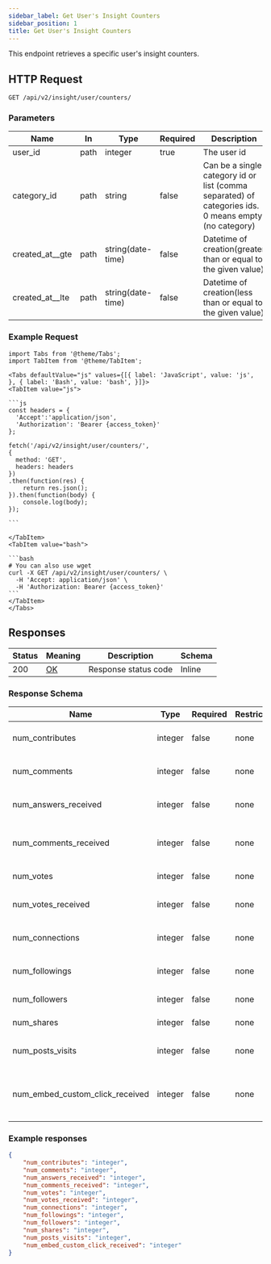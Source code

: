 ```yaml
---
sidebar_label: Get User's Insight Counters
sidebar_position: 1
title: Get User's Insight Counters
---
```


This endpoint retrieves a specific user's insight counters.

## HTTP Request

`GET /api/v2/insight/user/counters/`

### Parameters

| Name            | In   | Type              | Required | Description                                                                                          |
|-----------------|------|-------------------|----------|------------------------------------------------------------------------------------------------------|
| user_id         | path | integer           | true     | The user id                                                                                          |
| category_id     | path | string            | false    | Can be a single category id or list (comma separated) of categories ids. 0 means empty (no category) |
| created_at__gte | path | string(date-time) | false    | Datetime of creation(greater than or equal to the given value)                                       |
| created_at__lte | path | string(date-time) | false    | Datetime of creation(less than or equal to the given value)                                          |

### Example Request

````mdx-code-block
import Tabs from '@theme/Tabs';
import TabItem from '@theme/TabItem';

<Tabs defaultValue="js" values={[{ label: 'JavaScript', value: 'js', }, { label: 'Bash', value: 'bash', }]}>
<TabItem value="js">

```js
const headers = {
  'Accept':'application/json',
  'Authorization': 'Bearer {access_token}'
};

fetch('/api/v2/insight/user/counters/',
{
  method: 'GET',
  headers: headers
})
.then(function(res) {
    return res.json();
}).then(function(body) {
    console.log(body);
});

```

</TabItem>
<TabItem value="bash">

```bash
# You can also use wget
curl -X GET /api/v2/insight/user/counters/ \
  -H 'Accept: application/json' \
  -H 'Authorization: Bearer {access_token}'
```
</TabItem>
</Tabs>
````

## Responses

|Status|Meaning|Description|Schema|
|---|---|---|---|
|200|[OK](https://tools.ietf.org/html/rfc7231#section-6.3.1)|Response status code|Inline|

### Response Schema

|Name|Type|Required|Restrictions|Description|
|---|---|---|---|---|
|num_contributes|integer|false|none|The number of contributes|
|num_comments|integer|false|none|The number of comments|
|num_answers_received|integer|false|none|The number of answers received|
|num_comments_received|integer|false|none|The number of comments received|
|num_votes|integer|false|none|The number of votes|
|num_votes_received|integer|false|none|The number of votes received|
|num_connections|integer|false|none|The number of connections|
|num_followings|integer|false|none|The number of followings|
|num_followers|integer|false|none|The number of followers|
|num_shares|integer|false|none|The number of shares|
|num_posts_visits|integer|false|none|The number of posts visits|
|num_embed_custom_click_received|integer|false|none|The number of embed custom click received|

### Example responses


```json
{
    "num_contributes": "integer",
    "num_comments": "integer",
    "num_answers_received": "integer",
    "num_comments_received": "integer",
    "num_votes": "integer",
    "num_votes_received": "integer",
    "num_connections": "integer",
    "num_followings": "integer",
    "num_followers": "integer",
    "num_shares": "integer",
    "num_posts_visits": "integer",
    "num_embed_custom_click_received": "integer"
}
```





